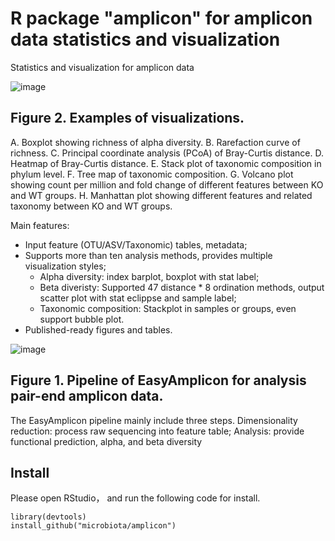 # R package "amplicon" for amplicon data statistics and visualization

Statistics and visualization for amplicon data

![image](http://210.75.224.110/Note/R/amplicon/fig2.png)

## Figure 2. Examples of visualizations. 

A. Boxplot showing richness of alpha diversity. B. Rarefaction curve of richness. C. Principal coordinate analysis (PCoA) of Bray-Curtis distance. D. Heatmap of Bray-Curtis distance. E. Stack plot of taxonomic composition in phylum level. F. Tree map of taxonomic composition. G. Volcano plot showing count per million and fold change of different features between KO and WT groups. H. Manhattan plot showing different features and related taxonomy between KO and WT groups.


Main features:

- Input feature (OTU/ASV/Taxonomic) tables, metadata;
- Supports more than ten analysis methods, provides multiple visualization styles;
    - Alpha diversity: index barplot, boxplot with stat label;
    - Beta diveristy: Supported 47 distance * 8 ordination methods, output scatter plot with stat eclippse and sample label;
    - Taxonomic composition: Stackplot in samples or groups, even support bubble plot.
- Published-ready figures and tables.

![image](http://210.75.224.110/Note/R/amplicon/fig1.png)

## Figure 1. Pipeline of EasyAmplicon for analysis pair-end amplicon data.
The EasyAmplicon pipeline mainly include three steps. Dimensionality reduction: process raw sequencing into feature table; Analysis: provide functional prediction, alpha, and beta diversity


## Install

Please open RStudio， and run the following code for install.

    library(devtools)
    install_github("microbiota/amplicon")